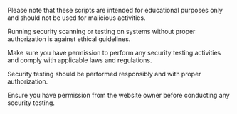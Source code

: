   Please note that these scripts are intended for educational purposes only and should not be used for malicious activities.


Running security scanning or testing on systems without proper authorization is against ethical guidelines. 


Make sure you have permission to perform any security testing activities and comply with applicable laws and regulations.


Security testing should be performed responsibly and with proper authorization. 


Ensure you have permission from the website owner before conducting any security testing.
